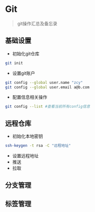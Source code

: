 # Git
> git操作汇总及备忘录
## 基础设置
- 初始化git仓库
```bash
git init
```
- 设置git账户
```bash
git config --global user.name "zcy"
git config --global user.email a@b.com
```
- 配置信息相关操作
```bash
git config --list #查看当前所有config信息
```

## 远程仓库
- 初始化本地密钥
```bash
ssh-keygen -t rsa -C "远程地址"
```
- 设置远程地址
- 推送
- 拉取
## 分支管理

## 标签管理

